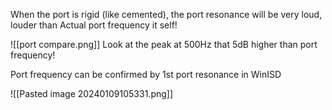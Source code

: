When the port is rigid (like cemented), the port resonance will be very loud, louder than Actual port frequency it self!

![[port compare.png]]
Look at the peak at 500Hz that 5dB higher than port frequency!

Port frequency can be confirmed by 1st port resonance in WinISD

![[Pasted image 20240109105331.png]]


